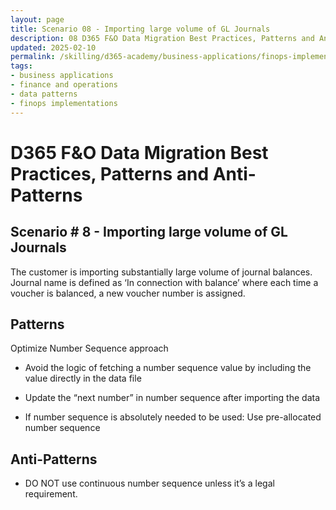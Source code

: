 ```yaml
---
layout: page
title: Scenario 08 - Importing large volume of GL Journals
description: 08 D365 F&O Data Migration Best Practices, Patterns and Anti-Patterns
updated: 2025-02-10
permalink: /skilling/d365-academy/business-applications/finops-implementation-bestpractices-and-patterns/dmscenario-08
tags:
- business applications
- finance and operations
- data patterns
- finops implementations
---
```


# D365 F&O Data Migration Best Practices, Patterns and Anti-Patterns

## Scenario # 8 - Importing large volume of GL Journals
The customer is importing substantially large volume of journal balances. Journal name is defined as ‘In connection with balance’ where each time a voucher is balanced, a new voucher number is assigned. 


## Patterns
Optimize Number Sequence approach

* Avoid the logic of fetching a number sequence value by including the value directly in the data file

* Update the “next number” in number sequence after importing the data

* If number sequence is absolutely needed to be used: Use pre-allocated number sequence



## Anti-Patterns
* DO NOT use continuous number sequence unless it’s a legal requirement.